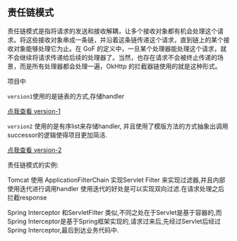 
## 责任链模式

责任链模式是指将请求的发送和接收解耦，让多个接收对象都有机会处理这个请求。将这些接收对象串成一条链，并沿着这条链传递这个请求，直到链上的某个接收对象能够处理它为止。在 GoF 的定义中，一旦某个处理器能处理这个请求，就不会继续将请求传递给后续的处理器了。当然，也存在请求不会被终止传递的场景，而是所有处理器都会处理一遍，OkHttp 的拦截器链使用的就是这种形式。

项目中

`version1`使用的是链表的方式,存储handler 

[点我查看 version-1](src/main/java/com/liangtengyu/version1)

`version2` 使用的是有序list来存储handler, 并且使用了模版方法的方式抽象出调用successor的逻辑使得项目更加简洁.

[点我查看 version-2](src/main/java/com/liangtengyu/version2)


责任链模式的实例:

Tomcat 使用 ApplicationFilterChain 实现Servlet Filter 来实现过滤器,并且内部使用迭代进行调用handler 
使用迭代的好处是可以实现双向过滤.在请求处理之后拦截response

Spring Interceptor 和ServletFilter 类似,不同之处在于Servlet是基于容器的,而Spring Interceptor是基于Spring框架实现的,请求过来后,先经过Servlet后经过Spring Interceptor,最后到达业务代码中.